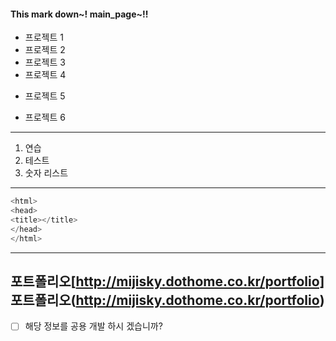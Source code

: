 #### This mark down~! main_page~!!
* 프로젝트 1 
* 프로젝트 2 
* 프로젝트 3 
* 프로젝트 4 
- 프로젝트 5
+ 프로젝트 6
---
1. 연습
2. 테스트
3. 숫자 리스트
---

```c
<html>
<head>
<title></title>
</head>
</html>
```
---
포트폴리오[http://mijisky.dothome.co.kr/portfolio] <br>
포트폴리오(http://mijisky.dothome.co.kr/portfolio)
---

* [ ] 해당 정보를 공용 개발 하시 겠습니까?